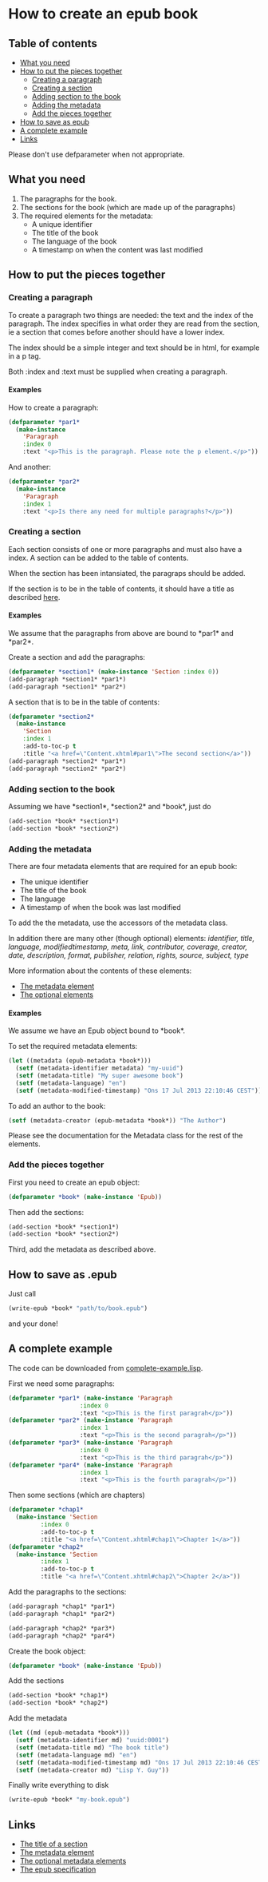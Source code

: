 # How to create an epub book

## Table of contents
 - [What you need](#what-you-need)
 - [How to put the pieces together](#how-to-put-the-pieces-together)
   - [Creating a paragraph](#creating-a-paragraph)
   - [Creating a section](#creating-a-section)
   - [Adding section to the book](#adding-section-to-the-book)
   - [Adding the metadata](#adding-the-metadata)
   - [Add the pieces together](#add-the-pieces-together)
 - [How to save as epub](#how-to-save-as-epub)
 - [A complete example](#a-complete-example)
 - [Links](#links)

Please don't use defparameter when not appropriate.

## What you need
<a id="what-you-need"></a>

1. The paragraphs for the book.
2. The sections for the book (which are made up of the paragraphs)
3. The required elements for the metadata:
   - A unique identifier
   - The title of the book
   - The language of the book
   - A timestamp on when the content was last modified

## How to put the pieces together
<a id="how-to-put-the-pieces-together"></a>
### Creating a paragraph
<a id="creating-a-paragraph"></a>
To create a paragraph two things are needed: the text and the index of the
paragraph. The index specifies in what order they are read from the section, ie
a section that comes before another should have a lower index.

The index should be a simple integer and text should be in html, for example in
a p tag.

Both :index and :text must be supplied when creating a paragraph.

#### Examples
How to create a paragraph:

```lisp
(defparameter *par1*
  (make-instance
	'Paragraph
    :index 0
    :text "<p>This is the paragraph. Please note the p element.</p>"))
```

And another:

```lisp
(defparameter *par2*
  (make-instance
	'Paragraph
    :index 1
	:text "<p>Is there any need for multiple paragraphs?</p>"))
```

### Creating a section
<a id="creating-a-section"></a>
Each section consists of one or more paragraphs and must also have a index. A
section can be added to the table of contents.

When the section has been intansiated, the paragraps should be added.

If the section is to be in the table of contents, it should have a title as
described [here][1].

#### Examples
We assume that the paragraphs from above are bound to \*par1\* and \*par2\*.

Create a section and add the paragraphs:

```lisp
(defparameter *section1* (make-instance 'Section :index 0))
(add-paragraph *section1* *par1*)
(add-paragraph *section1* *par2*)
```

A section that is to be in the table of contents:

```lisp
(defparameter *section2*
  (make-instance
	'Section
    :index 1
    :add-to-toc-p t
	:title "<a href=\"Content.xhtml#par1\">The second section</a>"))
(add-paragraph *section2* *par1*)
(add-paragraph *section2* *par2*)
```

### Adding section to the book
<a id="adding-section-to-the-book"></a>
Assuming we have \*section1\*, \*section2\* and \*book\*, just do

```lisp
(add-section *book* *section1*)
(add-section *book* *section2*)
```

### Adding the metadata
<a id="adding-the-metadata"></a>
There are four metadata elements that are required for an epub book:

 - The unique identifier
 - The title of the book
 - The language
 - A timestamp of when the book was last modified

To add the the metadata, use the accessors of the metadata class.

In addition there are many other (though optional) elements:
*identifier, title, language, modifiedtimestamp, meta, link, contributor,
coverage, creator, date, description, format, publisher, relation, rights,
source, subject, type*

More information about the contents of these elements:

 - [The metadata element][2]
 - [The optional elements][3]

#### Examples
We assume we have an Epub object bound to \*book\*.

To set the required metadata elements:

```lisp
(let ((metadata (epub-metadata *book*)))
  (setf (metadata-identifier metadata) "my-uuid")
  (setf (metadata-title) "My super awesome book")
  (setf (metadata-language) "en")
  (setf (metadata-modified-timestamp) "Ons 17 Jul 2013 22:10:46 CEST"))
```

To add an author to the book:

```lisp
(setf (metadata-creator (epub-metadata *book*)) "The Author")
```

Please see the documentation for the Metadata class for the rest of the
elements.

### Add the pieces together
<a id="add-the-pieces-together"></a>
First you need to create an epub object:

```lisp
(defparameter *book* (make-instance 'Epub))
```

Then add the sections:

```lisp
(add-section *book* *section1*)
(add-section *book* *section2*)
```

Third, add the metadata as described above.

## How to save as .epub
<a id="how-to-save-as-epub"></a>
Just call

```lisp
(write-epub *book* "path/to/book.epub")
```

and your done!

## A complete example
<a id="a-complete-example"></a>
The code can be downloaded from
[complete-example.lisp](https://github.com/fabstr/cl-epub/blob/master/complete-example.lisp).

First we need some paragraphs:
```lisp
(defparameter *par1* (make-instance 'Paragraph
				    :index 0
				    :text "<p>This is the first paragrah</p>"))
(defparameter *par2* (make-instance 'Paragraph
				    :index 1
				    :text "<p>This is the second paragrah</p>"))
(defparameter *par3* (make-instance 'Paragraph
				    :index 0
				    :text "<p>This is the third paragrah</p>"))
(defparameter *par4* (make-instance 'Paragraph
				    :index 1
				    :text "<p>This is the fourth paragrah</p>"))
```

Then some sections (which are chapters)
```lisp
(defparameter *chap1*
  (make-instance 'Section
		 :index 0
		 :add-to-toc-p t
		 :title "<a href=\"Content.xhtml#chap1\">Chapter 1</a>"))
(defparameter *chap2*
  (make-instance 'Section
		 :index 1
		 :add-to-toc-p t
		 :title "<a href=\"Content.xhtml#chap2\">Chapter 2</a>"))
```

Add the paragraphs to the sections:
```lisp
(add-paragraph *chap1* *par1*)
(add-paragraph *chap1* *par2*)

(add-paragraph *chap2* *par3*)
(add-paragraph *chap2* *par4*)
```

Create the book object:
```lisp
(defparameter *book* (make-instance 'Epub))
```

Add the sections
```lisp
(add-section *book* *chap1*)
(add-section *book* *chap2*)
```

Add the metadata
```lisp
(let ((md (epub-metadata *book*)))
  (setf (metadata-identifier md) "uuid:0001")
  (setf (metadata-title md) "The book title")
  (setf (metadata-language md) "en")
  (setf (metadata-modified-timestamp md) "Ons 17 Jul 2013 22:10:46 CEST")
  (setf (metadata-creator md) "Lisp Y. Guy"))
```

Finally write everything to disk
```lisp
(write-epub *book* "my-book.epub")
```


## Links
<a id="links"></a>

- [The title of a section][1]
- [The metadata element][2]
- [The optional metadata elements][3]
- [The epub specification][4]

[1]: http://www.idpf.org/epub/30/spec/epub30-contentdocs.html#sec-xhtml-nav-def "The title of a section"
[2]: http://www.idpf.org/epub/30/spec/epub30-publications.html#sec-metadata-elem "The metadata element"
[3]: http://www.idpf.org/epub/30/spec/epub30-publications.html#sec-opf-dcmes-optional "The optional elements"
[4]: http://www.idpf.org/epub/30/spec/ "The epub specification"
